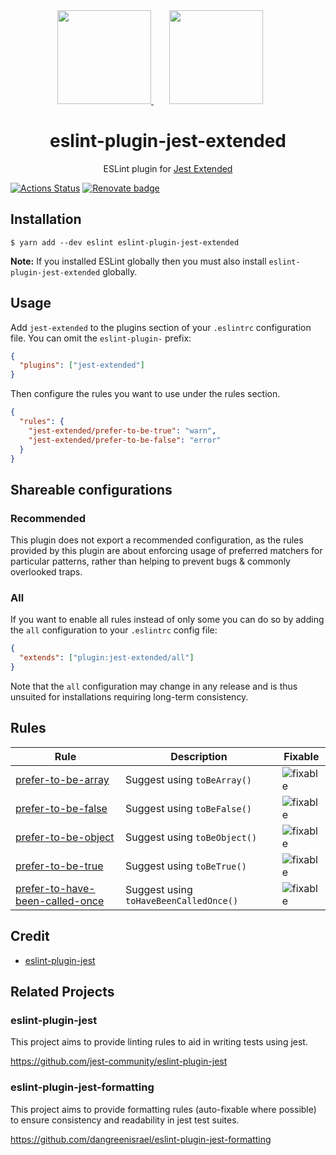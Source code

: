 <div align="center">
  <a href="https://eslint.org/">
    <img height="150" src="https://eslint.org/assets/images/logo/eslint-logo-color.svg">
  </a>
  <a href="https://facebook.github.io/jest/">
    <img width="150" height="150" vspace="" hspace="25" src="https://jestjs.io/img/jest.png">
  </a>
  <h1>eslint-plugin-jest-extended</h1>
  <p>ESLint plugin for <a href="https://github.com/jest-community/jest-extended">Jest Extended</a></p>
</div>

[![Actions Status](https://github.com/jest-community/eslint-plugin-jest-extended/workflows/Unit%20tests/badge.svg?branch=master)](https://github.com/jest-community/eslint-plugin-jest-extended/actions)
[![Renovate badge](https://badges.renovateapi.com/github/jest-community/eslint-plugin-jest-extended)](https://renovatebot.com/)

## Installation

```
$ yarn add --dev eslint eslint-plugin-jest-extended
```

**Note:** If you installed ESLint globally then you must also install
`eslint-plugin-jest-extended` globally.

## Usage

Add `jest-extended` to the plugins section of your `.eslintrc` configuration
file. You can omit the `eslint-plugin-` prefix:

```json
{
  "plugins": ["jest-extended"]
}
```

Then configure the rules you want to use under the rules section.

```json
{
  "rules": {
    "jest-extended/prefer-to-be-true": "warn",
    "jest-extended/prefer-to-be-false": "error"
  }
}
```

## Shareable configurations

### Recommended

This plugin does not export a recommended configuration, as the rules provided
by this plugin are about enforcing usage of preferred matchers for particular
patterns, rather than helping to prevent bugs & commonly overlooked traps.

### All

If you want to enable all rules instead of only some you can do so by adding the
`all` configuration to your `.eslintrc` config file:

```json
{
  "extends": ["plugin:jest-extended/all"]
}
```

Note that the `all` configuration may change in any release and is thus unsuited
for installations requiring long-term consistency.

## Rules

<!-- begin base rules list -->

| Rule                                                                             | Description                            | Fixable      |
| -------------------------------------------------------------------------------- | -------------------------------------- | ------------ |
| [prefer-to-be-array](docs/rules/prefer-to-be-array.md)                           | Suggest using `toBeArray()`            | ![fixable][] |
| [prefer-to-be-false](docs/rules/prefer-to-be-false.md)                           | Suggest using `toBeFalse()`            | ![fixable][] |
| [prefer-to-be-object](docs/rules/prefer-to-be-object.md)                         | Suggest using `toBeObject()`           | ![fixable][] |
| [prefer-to-be-true](docs/rules/prefer-to-be-true.md)                             | Suggest using `toBeTrue()`             | ![fixable][] |
| [prefer-to-have-been-called-once](docs/rules/prefer-to-have-been-called-once.md) | Suggest using `toHaveBeenCalledOnce()` | ![fixable][] |

<!-- end base rules list -->

## Credit

- [eslint-plugin-jest](https://github.com/jest-community/eslint-plugin-jest)

## Related Projects

### eslint-plugin-jest

This project aims to provide linting rules to aid in writing tests using jest.

https://github.com/jest-community/eslint-plugin-jest

### eslint-plugin-jest-formatting

This project aims to provide formatting rules (auto-fixable where possible) to
ensure consistency and readability in jest test suites.

https://github.com/dangreenisrael/eslint-plugin-jest-formatting

[fixable]: https://img.shields.io/badge/-fixable-green.svg
